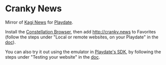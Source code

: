 # Cranky News

Mirror of [Kagi News](https://kite.kagi.com) for [Playdate](https://play.date).

Install the [Constellation Browser](https://browser.particlestudios.eu/),
 then add http://cranky.news to Favorites 
 (follow the steps under "Local or remote websites, on your Playdate" in the [doc](https://browser.particlestudios.eu/#testing-your-website)).

You can also try it out using the emulator in [Playdate's SDK](https://play.date/dev/), by following the steps under "Testing your website" in the [doc](https://browser.particlestudios.eu/#testing-your-website). 
